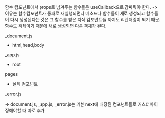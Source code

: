 함수 컴포넌트에서 props로 넘겨주는 함수들은 useCallback으로 감싸줘야 한다.
-> 이유는 함수컴포넌트가 통째로 재실행되면서 메소드나 함수들이 새로 생성되고
함수들이 다시 생성된다는 것은 그 함수를 받은 자식 컴포넌트들 까지도 리렌더링이 되기 때문.
함수도 객체이기 때문에 새로 생성되면 다른 객체가 된다.

_document.js
- html,head,body

_app.js
- root

pages
- 실제 컴포넌트

_error.js

-> document.js, _app.js, _error.js는 기본 next에 내장된 컴포넌트들로 커스터마이징해야할 때 따로 추가